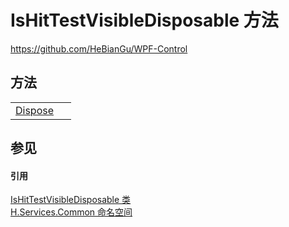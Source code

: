 # IsHitTestVisibleDisposable 方法
https://github.com/HeBianGu/WPF-Control



## 方法
<table>
<tr>
<td><a href="b9c0b746-f287-a4d8-ee4d-60dcfce66408">Dispose</a></td>
<td> </td></tr>
</table>

## 参见


#### 引用
<a href="14fae982-ee21-12a6-3622-27a154c86476">IsHitTestVisibleDisposable 类</a>  
<a href="b9cdd84f-6623-a51a-f53b-465103ced202">H.Services.Common 命名空间</a>  
